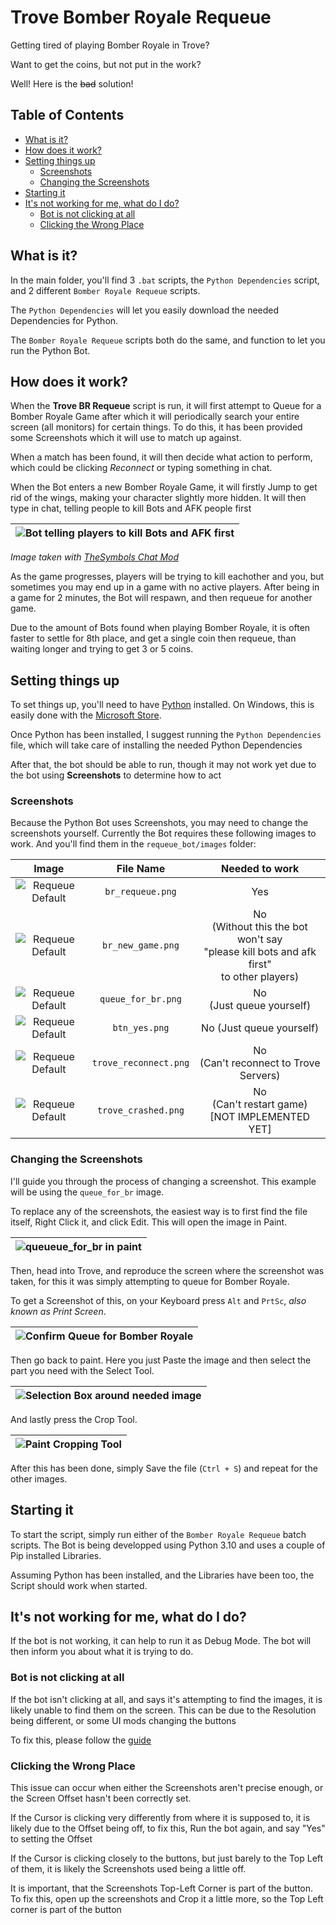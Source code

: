 # Trove Bomber Royale Requeue

Getting tired of playing Bomber Royale in Trove?

Want to get the coins, but not put in the work?

Well! Here is the ~~bad~~ solution!

## Table of Contents

- [What is it?](#what-is-it-)
- [How does it work?](#how-does-it-work-)
- [Setting things up](#setting-things-up)
  - [Screenshots](#screenshots)
  - [Changing the Screenshots](#changing-the-screenshots)
- [Starting it](#starting-it)
- [It's not working for me, what do I do?](#it-s-not-working-for-me--what-do-i-do-)
  - [Bot is not clicking at all](#bot-is-not-clicking-at-all)
  - [Clicking the Wrong Place](#clicking-the-wrong-place)

## What is it?

In the main folder, you'll find 3 `.bat` scripts, the `Python Dependencies` script, and 2 different `Bomber Royale Requeue` scripts.

The `Python Dependencies` will let you easily download the needed Dependencies for Python.

The `Bomber Royale Requeue` scripts both do the same, and function to let you run the Python Bot.

## How does it work?

When the **Trove BR Requeue** script is run, it will first attempt to Queue for a Bomber Royale Game after which it will periodically search your entire screen (all monitors) for certain things. To do this, it has been provided some Screenshots which it will use to match up against.

When a match has been found, it will then decide what action to perform, which could be clicking _Reconnect_ or typing something in chat.

When the Bot enters a new Bomber Royale Game, it will firstly Jump to get rid of the wings, making your character slightly more hidden. It will then type in chat, telling people to kill Bots and AFK people first

| ![Bot telling players to kill Bots and AFK first](guide/kill_others_first.png) |
| ------------------------------------------------------------------------------ |

_Image taken with [TheSymbols Chat Mod](https://trovesaurus.com/mod=2649/thesymbols-chat-mod)_

As the game progresses, players will be trying to kill eachother and you, but sometimes you may end up in a game with no active players. After being in a game for 2 minutes, the Bot will respawn, and then requeue for another game.

Due to the amount of Bots found when playing Bomber Royale, it is often faster to settle for 8th place, and get a single coin then requeue, than waiting longer and trying to get 3 or 5 coins.

## Setting things up

To set things up, you'll need to have [Python](https://www.python.org/) installed. On Windows, this is easily done with the [Microsoft Store](https://apps.microsoft.com/store/search/Python).

Once Python has been installed, I suggest running the `Python Dependencies` file, which will take care of installing the needed Python Dependencies

After that, the bot should be able to run, though it may not work yet due to the bot using **Screenshots** to determine how to act

### Screenshots

Because the Python Bot uses Screenshots, you may need to change the screenshots yourself. Currently the Bot requires these following images to work. And you'll find them in the `requeue_bot/images` folder:

|                            Image                             |       File Name       |                                           Needed to work                                            |
| :----------------------------------------------------------: | :-------------------: | :-------------------------------------------------------------------------------------------------: |
|   ![Requeue Default](guide/default_images/br_requeue.png)    |   `br_requeue.png`    |                                                 Yes                                                 |
|   ![Requeue Default](guide/default_images/br_new_game.png)   |   `br_new_game.png`   | No <br/> (Without this the bot won't say<br/>"please kill bots and afk first"<br/>to other players) |
|  ![Requeue Default](guide/default_images/queue_for_br.png)   |  `queue_for_br.png`   |                                    No<br/>(Just queue yourself)                                     |
|     ![Requeue Default](guide/default_images/btn_yes.png)     |     `btn_yes.png`     |                                      No (Just queue yourself)                                       |
| ![Requeue Default](guide/default_images/trove_reconnect.png) | `trove_reconnect.png` |                              No<br/>(Can't reconnect to Trove Servers)                              |
|  ![Requeue Default](guide/default_images/trove_crashed.png)  |  `trove_crashed.png`  |                        No<br/>(Can't restart game)<br/>[NOT IMPLEMENTED YET]                        |

### Changing the Screenshots

I'll guide you through the process of changing a screenshot. This example will be using the `queue_for_br` image.

To replace any of the screenshots, the easiest way is to first find the file itself, Right Click it, and click Edit. This will open the image in Paint.

| ![queueue_for_br in paint](guide/edit_image.png) |
| ------------------------------------------------ |

Then, head into Trove, and reproduce the screen where the screenshot was taken, for this it was simply attempting to queue for Bomber Royale.

To get a Screenshot of this, on your Keyboard press `Alt` and `PrtSc`, _also known as Print Screen_.

| ![Confirm Queue for Bomber Royale](guide/confirm_queue.png) |
| ----------------------------------------------------------- |

Then go back to paint. Here you just Paste the image and then select the part you need with the Select Tool.

| ![Selection Box around needed image](guide/paint_selection_box.png) |
| ------------------------------------------------------------------- |

And lastly press the Crop Tool.

| ![Paint Cropping Tool](guide/crop_tool.png) |
| ------------------------------------------- |

After this has been done, simply Save the file (`Ctrl + S`) and repeat for the other images.

## Starting it

To start the script, simply run either of the `Bomber Royale Requeue` batch scripts. The Bot is being developped using Python 3.10 and uses a couple of Pip installed Libraries.

Assuming Python has been installed, and the Libraries have been too, the Script should work when started.

## It's not working for me, what do I do?

If the bot is not working, it can help to run it as Debug Mode. The bot will then inform you about what it is trying to do.

### Bot is not clicking at all

If the bot isn't clicking at all, and says it's attempting to find the images, it is likely unable to find them on the screen. This can be due to the Resolution being different, or some UI mods changing the buttons

To fix this, please follow the [guide](#changing-the-screenshots)

### Clicking the Wrong Place

This issue can occur when either the Screenshots aren't precise enough, or the Screen Offset hasn't been correctly set.

If the Cursor is clicking very differently from where it is supposed to, it is likely due to the Offset being off, to fix this, Run the bot again, and say "Yes" to setting the Offset

If the Cursor is clicking closely to the buttons, but just barely to the Top Left of them, it is likely the Screenshots used being a little off.

It is important, that the Screenshots Top-Left Corner is part of the button. To fix this, open up the screenshots and Crop it a little more, so the Top Left corner is part of the button
